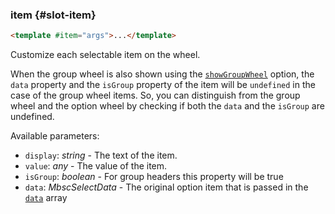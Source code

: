 ### item {#slot-item}

```html
<template #item="args">...</template>
```

Customize each selectable item on the wheel.

When the group wheel is also shown using the [`showGroupWheel`](#opt-showGroupWheel) option,
the `data` property and the `isGroup` property of the item will be `undefined` in the case of the group wheel items.
So, you can distinguish from the group wheel and the option wheel by checking if both the `data` and the `isGroup` are undefined.

Available parameters:
- `display`: _string_ - The text of the item.
- `value`: _any_ - The value of the item.
- `isGroup`: _boolean_ - For group headers this property will be true
- `data`: _MbscSelectData_ - The original option item that is passed in the [`data`](#opt-data) array
